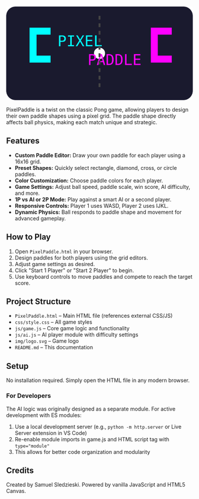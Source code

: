 ![PixelPaddle Logo](img/logo.svg)

PixelPaddle is a twist on the classic Pong game, allowing players to design their own paddle shapes using a pixel grid. The paddle shape directly affects ball physics, making each match unique and strategic.

## Features

- **Custom Paddle Editor:** Draw your own paddle for each player using a 16x16 grid.
- **Preset Shapes:** Quickly select rectangle, diamond, cross, or circle paddles.
- **Color Customization:** Choose paddle colors for each player.
- **Game Settings:** Adjust ball speed, paddle scale, win score, AI difficulty, and more.
- **1P vs AI or 2P Mode:** Play against a smart AI or a second player.
- **Responsive Controls:** Player 1 uses WASD, Player 2 uses IJKL.
- **Dynamic Physics:** Ball responds to paddle shape and movement for advanced gameplay.

## How to Play

1. Open `PixelPaddle.html` in your browser.
2. Design paddles for both players using the grid editors.
3. Adjust game settings as desired.
4. Click "Start 1 Player" or "Start 2 Player" to begin.
5. Use keyboard controls to move paddles and compete to reach the target score.

## Project Structure

- `PixelPaddle.html` – Main HTML file (references external CSS/JS)
- `css/style.css` – All game styles
- `js/game.js` – Core game logic and functionality
- `js/ai.js` – AI player module with difficulty settings
- `img/logo.svg` – Game logo
- `README.md` – This documentation

## Setup

No installation required. Simply open the HTML file in any modern browser.

### For Developers

The AI logic was originally designed as a separate module. For active development with ES modules:

1. Use a local development server (e.g., `python -m http.server` or Live Server extension in VS Code)
2. Re-enable module imports in game.js and HTML script tag with `type="module"`
3. This allows for better code organization and modularity

## Credits

Created by Samuel Sledzieski. Powered by vanilla JavaScript and HTML5 Canvas.
